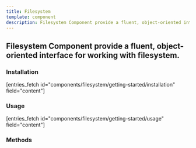 ```yaml
---
title: Filesystem
template: component
description: Filesystem Component provide a fluent, object-oriented interface for working with filesystem
---
```


<h2 class="font-normal text-lg">
Filesystem Component provide a fluent, object-oriented interface for working with filesystem.
</h2>

### Installation

[entries_fetch id="components/filesystem/getting-started/installation" field="content"]

### Usage

[entries_fetch id="components/filesystem/getting-started/usage" field="content"]

### Methods
